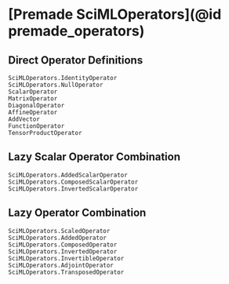 # [Premade SciMLOperators](@id premade_operators)

## Direct Operator Definitions

```@docs
SciMLOperators.IdentityOperator
SciMLOperators.NullOperator
ScalarOperator
MatrixOperator
DiagonalOperator
AffineOperator
AddVector
FunctionOperator
TensorProductOperator
```

## Lazy Scalar Operator Combination

```@docs
SciMLOperators.AddedScalarOperator
SciMLOperators.ComposedScalarOperator
SciMLOperators.InvertedScalarOperator
```

## Lazy Operator Combination

```@docs
SciMLOperators.ScaledOperator
SciMLOperators.AddedOperator
SciMLOperators.ComposedOperator
SciMLOperators.InvertedOperator
SciMLOperators.InvertibleOperator
SciMLOperators.AdjointOperator
SciMLOperators.TransposedOperator
```
